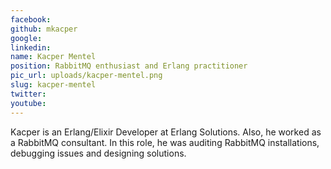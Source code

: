 ```yaml
---
facebook: 
github: mkacper
google: 
linkedin: 
name: Kacper Mentel
position: RabbitMQ enthusiast and Erlang practitioner
pic_url: uploads/kacper-mentel.png
slug: kacper-mentel
twitter: 
youtube: 
---
```

<p>Kacper is an Erlang/Elixir Developer at Erlang Solutions. Also, he worked as a RabbitMQ consultant. In this role, he was auditing RabbitMQ installations, debugging issues and designing solutions.</p>

